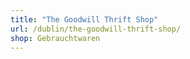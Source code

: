 ```yaml
---
title: "The Goodwill Thrift Shop"
url: /dublin/the-goodwill-thrift-shop/
shop: Gebrauchtwaren
---
```

